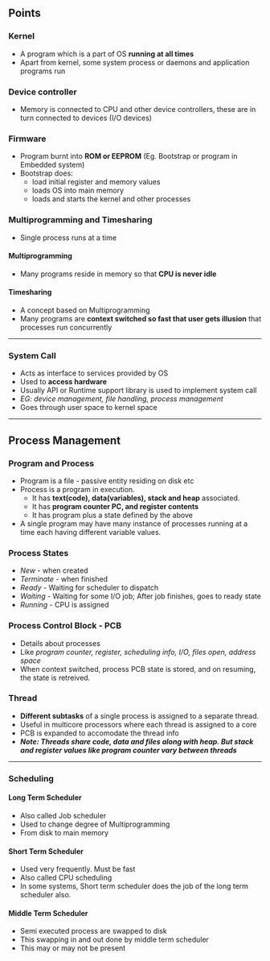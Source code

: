 ## Points
### Kernel
- A program which is a part of OS **running at all times**
- Apart from kernel, some system process or daemons and application programs run
### Device controller
- Memory is connected to CPU and other device controllers, these are in turn connected to devices (I/O devices)
### Firmware 
- Program burnt into **ROM or EEPROM** (Eg. Bootstrap or program in Embedded system)
- Bootstrap does:
    - load initial register and memory values
    - loads OS into main memory
    - loads and starts the kernel and other processes
### Multiprogramming and Timesharing
- Single process runs at a time
#### Multiprogramming 
- Many programs reside in memory so that **CPU is never idle**
#### Timesharing 
- A concept based on Multiprogramming
- Many programs are **context switched so fast that user gets illusion** that processes run concurrently
----------
### System Call
- Acts as interface to services provided by OS
- Used to **access hardware**
- Usually API or Runtime support library is used to implement system call
- *EG: device management, file handling, process management*
- Goes through user space to kernel space
---
## Process Management
### Program and Process
- Program is a file - passive entity residing on disk etc
- Process is a program in execution.
    - It has **text(code), data(variables), stack and heap** associated. 
    - It has **program counter PC, and register contents**
    - It has program plus a state defined by the above
- A single program may have many instance of processes running at a time each having different variable values.
### Process States
- *New* - when created
- *Terminate* - when finished
- *Ready* - Waiting for scheduler to dispatch
- *Waiting* - Waiting for some I/O job; After job finishes, goes to ready state
- *Running* - CPU is assigned
### Process Control Block - PCB
- Details about processes
- Like *program counter, register, scheduling info, I/O, files open, address space*
- When context switched, process PCB state is stored, and on resuming, the state is retreived.

### Thread
- **Different subtasks** of a single process is assigned to a separate thread.
- Useful in multicore processors where each thread is assigned to a core
- PCB is expanded to accomodate the thread info
- ***Note: Threads share code, data and files along with heap. But stack and register values like program counter vary between threads***
---
### Scheduling
#### Long Term Scheduler
- Also called Job scheduler
- Used to change degree of Multiprogramming
- From disk to main memory
#### Short Term Scheduler
- Used very frequently. Must be fast
- Also called CPU scheduling
- In some systems, Short term scheduler does the job of the long term scheduler also.
#### Middle Term Scheduler
- Semi executed process are swapped to disk
- This swapping in and out done by middle term scheduler
- This may or may not be present

